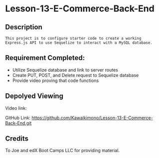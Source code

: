 # Lesson-13-E-Commerce-Back-End

## Description
```
This project is to configure starter code to create a working Express.js API to use Sequelize to interact with a MySQL database.
```

## Requirement Completed:
- Utilize Sequelize database and link to server routes
- Create PUT, POST, and Delete request to Sequelize database
- Provide video proving that code functions

## Depolyed Viewing

Video link: 

GitHub Link: https://github.com/Kawaikimono/Lesson-13-E-Commerce-Back-End.git

## Credits
 To Joe and edX Boot Camps LLC for providing material.